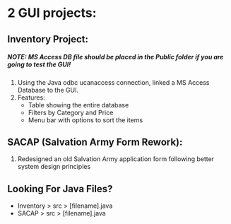 # 2 GUI projects:
## Inventory Project:
#####   NOTE: MS Access DB file should be placed in the Public folder if you are going to test the GUI! 
   1. Using the Java odbc ucanaccess connection, linked a MS Access Database to the GUI.
   1. Features: 
      * Table showing the entire database
      * Filters by Category and Price
      * Menu bar with options to sort the items
  
## SACAP (Salvation Army Form Rework):
   1. Redesigned an old Salvation Army application form following better system design principles
   
## Looking For Java Files?
   * Inventory > src > [filename].java
   * SACAP > src > [filename].java

